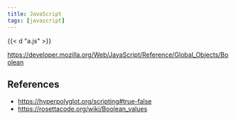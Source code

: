 ```yaml
---
title: JavaScript
tags: [javascript]
---
```


{{< d "a.js" >}}

<https://developer.mozilla.org/Web/JavaScript/Reference/Global_Objects/Boolean>

## References

- <https://hyperpolyglot.org/scripting#true-false>
- <https://rosettacode.org/wiki/Boolean_values>
